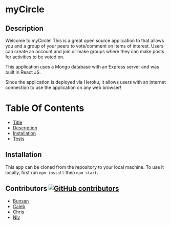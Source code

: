 # myCircle

## Description

Welcome to myCircle! This is a great open source application to that allows you and a group of your peers to vote/comment on items of interest. Users can create an account and join or make groups where they can make posts for activities to be voted on.

This application uses a Mongo database with an Express server and was built in React JS.

Since the application is deployed via Heroku, it allows users with an internet connection to use the application on any web browser!

# Table Of Contents

- [Title](Readme.md#title)
- [Description](Readme.md#description)
- [Installation](Readme.md#installation)
- [Tests](Readme.md#tests)

## Installation

This app can be cloned from the repository to your local machine. To use it locally, first run `npm install` then `npm start`.

## Contributors [![GitHub contributors](https://img.shields.io/github/contributors/cdnjs/cdnjs.svg?style=flat)](https://github.com/csipe24/Group-Reviewer/blob/master/README.md)

- [Bunsan](https://github.com/bunsanphe)
- [Caleb](https://github.com/ICVRXS)
- [Chris](https://github.com/csipe24)
- [Niv](https://github.com/Nivolving)
